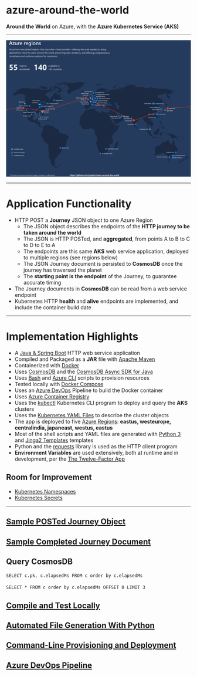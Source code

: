 # azure-around-the-world

**Around the World** on Azure, with the **Azure Kubernetes Service (AKS)**

---

![journey](img/azure-regions-edited.png)

---

# Application Functionality

- HTTP POST a **Journey** JSON object to one Azure Region
  - The JSON object describes the endpoints of the **HTTP journey to be taken around the world**
  - The JSON is HTTP POSTed, and **aggregated**, from points A to B to C to D to E to A 
  - The endpoints are this same **AKS** web service application, deployed to multiple regions (see regions below)
  - The JSON Journey document is persisted to **CosmosDB** once the journey has traversed the planet
  - The **starting point is the endpoint** of the Journey, to guarantee accurate timing 
- The Journey documents in **CosmosDB** can be read from a web service endpoint
- Kubernetes HTTP **health** and **alive** endpoints are implemented, and include the container build date

---

# Implementation Highlights

- A [Java & Spring Boot](https://spring.io/projects/spring-boot) HTTP web service application
- Compiled and Packaged as a **JAR** file with [Apache Maven](https://maven.apache.org)
- Containerized with [Docker](https://www.docker.com)
- Uses [CosmosDB](https://docs.microsoft.com/en-us/azure/cosmos-db/introduction) and the [CosmosDB Async SDK for Java](https://docs.microsoft.com/en-us/azure/cosmos-db/sql-api-sdk-async-java)
- Uses [Bash]() and [Azure CLI](https://docs.microsoft.com/en-us/cli/azure/install-azure-cli?view=azure-cli-latest) scripts to provision resources
- Tested locally with [Docker Compose](https://docs.docker.com/compose/)
- Uses an [Azure DevOps](https://azure.microsoft.com/en-us/services/devops/) Pipeline to build the Docker container
- Uses [Azure Container Registry](https://azure.microsoft.com/en-us/services/container-registry/)
- Uses the [kubectl](https://kubernetes.io/docs/reference/kubectl/overview/) Kubernetes CLI program to deploy and query the **AKS** clusters
- Uses the [Kubernetes YAML Files](https://kubernetes.io/docs/reference/generated/kubernetes-api/v1.18/) to describe the cluster objects
- The app is deployed to five [Azure Regions](https://azure.microsoft.com/en-us/global-infrastructure/regions/): **eastus, westeurope, centralindia, japaneast, westus, eastus**
- Most of the shell scripts and YAML files are generated with [Python 3](https://www.python.org) and [Jinga2 Templates](https://jinja.palletsprojects.com/en/2.11.x/) templates
- Python and the [requests](https://requests.readthedocs.io/en/master/) library is used as the HTTP client program
- **Environment Variables** are used extensively, both at runtime and in development, per the [The Twelve-Factor App](https://12factor.net)

## Room for Improvement

- [Kubernetes Namespaces](https://kubernetes.io/docs/tasks/administer-cluster/namespaces-walkthrough/)
- [Kubernetes Secrets](https://kubernetes.io/docs/concepts/configuration/secret/)

---

## [Sample POSTed Journey Object](sample_journey_spec.md)

## [Sample Completed Journey Document](sample_journey_completed.md)

## Query CosmosDB

```
SELECT c.pk, c.elapsedMs FROM c order by c.elapsedMs 

SELECT * FROM c order by c.elapsedMs OFFSET 0 LIMIT 3
```


## [Compile and Test Locally](compile_test.md)

## [Automated File Generation With Python](python_automation.md)

## [Command-Line Provisioning and Deployment](command_line_provisioning_and_deployment.md)

## [Azure DevOps Pipeline](devops_pipeline.md)
